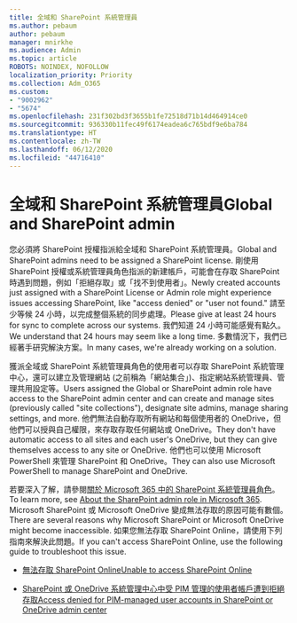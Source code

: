 ```yaml
---
title: 全域和 SharePoint 系統管理員
ms.author: pebaum
author: pebaum
manager: mnirkhe
ms.audience: Admin
ms.topic: article
ROBOTS: NOINDEX, NOFOLLOW
localization_priority: Priority
ms.collection: Adm_O365
ms.custom:
- "9002962"
- "5674"
ms.openlocfilehash: 231f302bd3f3655b1fe72518d71b14d464914ce0
ms.sourcegitcommit: 936330b11fec49f6174eadea6c765bdf9e6ba784
ms.translationtype: HT
ms.contentlocale: zh-TW
ms.lasthandoff: 06/12/2020
ms.locfileid: "44716410"
---
```

# <a name="global-and-sharepoint-admin"></a><span data-ttu-id="eaea1-102">全域和 SharePoint 系統管理員</span><span class="sxs-lookup"><span data-stu-id="eaea1-102">Global and SharePoint admin</span></span>

<span data-ttu-id="eaea1-103">您必須將 SharePoint 授權指派給全域和 SharePoint 系統管理員。</span><span class="sxs-lookup"><span data-stu-id="eaea1-103">Global and SharePoint admins need to be assigned a SharePoint license.</span></span> <span data-ttu-id="eaea1-104">剛使用 SharePoint 授權或系統管理員角色指派的新建帳戶，可能會在存取 SharePoint 時遇到問題，例如「拒絕存取」或「找不到使用者」。</span><span class="sxs-lookup"><span data-stu-id="eaea1-104">Newly created accounts just assigned with a SharePoint License or Admin role might experience issues accessing SharePoint, like "access denied" or "user not found."</span></span> <span data-ttu-id="eaea1-105">請至少等候 24 小時，以完成整個系統的同步處理。</span><span class="sxs-lookup"><span data-stu-id="eaea1-105">Please give at least 24 hours for sync to complete across our systems.</span></span> <span data-ttu-id="eaea1-106">我們知道 24 小時可能感覺有點久。</span><span class="sxs-lookup"><span data-stu-id="eaea1-106">We understand that 24 hours may seem like a long time.</span></span> <span data-ttu-id="eaea1-107">多數情況下，我們已經著手研究解決方案。</span><span class="sxs-lookup"><span data-stu-id="eaea1-107">In many cases, we're already working on a solution.</span></span>

<span data-ttu-id="eaea1-108">獲派全域或 SharePoint 系統管理員角色的使用者可以存取 SharePoint 系統管理中心，還可以建立及管理網站 (之前稱為「網站集合」)、指定網站系統管理員、管理共用設定等。</span><span class="sxs-lookup"><span data-stu-id="eaea1-108">Users assigned the Global or SharePoint admin role have access to the SharePoint admin center and can create and manage sites (previously called "site collections"), designate site admins, manage sharing settings, and more.</span></span> <span data-ttu-id="eaea1-109">他們無法自動存取所有網站和每個使用者的 OneDrive，但他們可以授與自己權限，來存取存取任何網站或 OneDrive。</span><span class="sxs-lookup"><span data-stu-id="eaea1-109">They don't have automatic access to all sites and each user's OneDrive, but they can give themselves access to any site or OneDrive.</span></span> <span data-ttu-id="eaea1-110">他們也可以使用 Microsoft PowerShell 來管理 SharePoint 和 OneDrive。</span><span class="sxs-lookup"><span data-stu-id="eaea1-110">They can also use Microsoft PowerShell to manage SharePoint and OneDrive.</span></span>

<span data-ttu-id="eaea1-111">若要深入了解，請參閱[關於 Microsoft 365 中的 SharePoint 系統管理員角色](https://docs.microsoft.com/sharepoint/sharepoint-admin-role)。</span><span class="sxs-lookup"><span data-stu-id="eaea1-111">To learn more, see [About the SharePoint admin role in Microsoft 365](https://docs.microsoft.com/sharepoint/sharepoint-admin-role).</span></span>
<span data-ttu-id="eaea1-112">Microsoft SharePoint 或 Microsoft OneDrive 變成無法存取的原因可能有數個。</span><span class="sxs-lookup"><span data-stu-id="eaea1-112">There are several reasons why Microsoft SharePoint or Microsoft OneDrive might become inaccessible.</span></span> <span data-ttu-id="eaea1-113">如果您無法存取 SharePoint Online，請使用下列指南來解決此問題。</span><span class="sxs-lookup"><span data-stu-id="eaea1-113">If you can't access SharePoint Online, use the following guide to troubleshoot this issue.</span></span>

- [<span data-ttu-id="eaea1-114">無法存取 SharePoint Online</span><span class="sxs-lookup"><span data-stu-id="eaea1-114">Unable to access SharePoint Online</span></span>](https://docs.microsoft.com/sharepoint/troubleshoot/sharing-and-permissions/sharepoint-online-inaccessible)

- [<span data-ttu-id="eaea1-115">SharePoint 或 OneDrive 系統管理中心中受 PIM 管理的使用者帳戶遭到拒絕存取</span><span class="sxs-lookup"><span data-stu-id="eaea1-115">Access denied for PIM-managed user accounts in SharePoint or OneDrive admin center</span></span>](https://docs.microsoft.com/sharepoint/troubleshoot/administration/access-denied-to-pim-user-accounts)